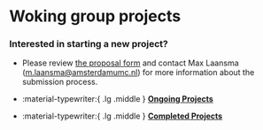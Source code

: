 # Woking group projects

### Interested in starting a new project? 
- Please review [the proposal form]("https://docs.google.com/document/d/1N5rtnYBpBCmr4hR9Ar6jHjT3vDKFa7q3/edit") and contact Max Laansma (m.laansma@amsterdamumc.nl) for more information about the submission process. 


<div class="grid cards" markdown>

- :material-typewriter:{ .lg .middle } [__Ongoing Projects__](ongoing/overview.md)

- :material-typewriter:{ .lg .middle } [__Completed Projects__](completed/overview.md)

</div>


